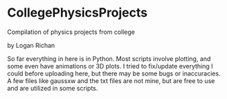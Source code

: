 # CollegePhysicsProjects
Compilation of physics projects from college

by Logan Richan

So far everything in here is in Python.
Most scripts involve plotting, and some even have animations or 3D plots.
I tried to fix/update everything I could before uploading here, but there may be some bugs or inaccuracies.
A few files like gaussxw and the txt files are not mine, but are free to use and are utilized in some scripts.
